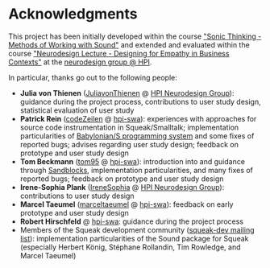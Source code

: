 # Acknowledgments

This project has been initially developed within the course ["Sonic Thinking - Methods of Working with Sound"](https://hpi.de/studium/im-studium/lehrveranstaltungen/it-systems-engineering-ma/lehrveranstaltung/sose-21-3286-sonic-thinking-seminar-_-methods-of-working-with-sound.html) and extended and evaluated within the course ["Neurodesign Lecture - Designing for Empathy in Business Contexts"](https://hpi.de/studium/im-studium/lehrveranstaltungen/digital-health-ma/lehrveranstaltung/wise-21-22-3319-neurodesign-lecture-_-designing-for-empathy-in-business-contexts.html) at the [neurodesign group @ HPI](https://hpi.de/neurodesign/home.html).

In particular, thanks go out to the following people:

- **Julia von Thienen** ([JuliavonThienen](https://github.com/JuliavonThienen) @ [HPI Neurodesign Group](https://hpi.de/neurodesign/home.html)): guidance during the project process, contributions to user study design, statistical evaluation of user study
- **Patrick Rein** ([codeZeilen](https://github.com/codeZeilen) @ [hpi-swa](https://github.com/hpi-swa)): experiences with approaches for source code instrumentation in Squeak/Smalltalk; implementation particularities of [Babylonian/S programming system](https://github.com/hpi-swa-lab/babylonian-programming-smalltalk) and some fixes of reported bugs; advises regarding user study design; feedback on prototype and user study design
- **Tom Beckmann** ([tom95](https://github.com/tom95) @ [hpi-swa](https://github.com/hpi-swa)): introduction into and guidance through [Sandblocks](https://github.com/tom95/sandblocks), implementation particularities, and many fixes of reported bugs; feedback on prototype and user study design
- **Irene-Sophia Plank** ([IreneSophia](https://github.com/IreneSophia) @ [HPI Neurodesign Group](https://hpi.de/neurodesign/home.html)): contributions to user study design
- **Marcel Taeumel** ([marceltaeumel](https://github.com/marceltaeumel) @ [hpi-swa](https://github.com/hpi-swa)): feedback on early prototype and user study design
- **Robert Hirschfeld** @ [hpi-swa](https://github.com/hpi-swa): guidance during the project process
- Members of the Squeak development community ([squeak-dev mailing list](http://lists.squeakfoundation.org/pipermail/squeak-dev/)): implementation particularities of the Sound package for Squeak (especially Herbert König, Stéphane Rollandin, Tim Rowledge, and Marcel Taeumel)
